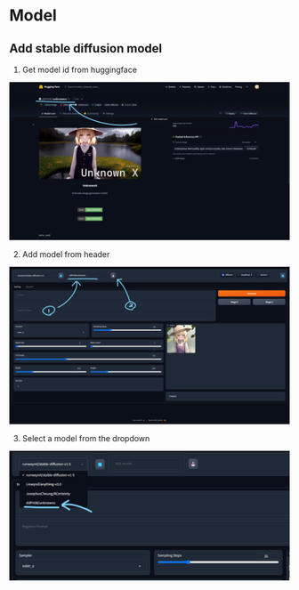 # Model

## Add stable diffusion model

1. Get model id from huggingface

![](../images/webui/model-01.png)

2. Add model from header

![](../images/webui/model-02.png)

3. Select a model from the dropdown

![](../images/webui/model-03.png)
